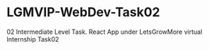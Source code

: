 # LGMVIP-WebDev-Task02
02 Intermediate Level Task. React  App under LetsGrowMore  virtual Internship Task02
